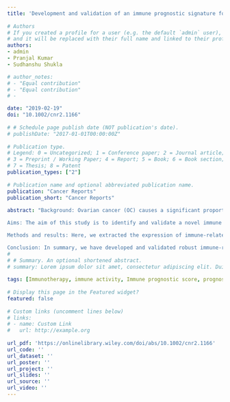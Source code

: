 ```yaml
---
title: 'Development and validation of an immune prognostic signature for ovarian carcinoma'
    
# Authors
# If you created a profile for a user (e.g. the default `admin` user), write the username (folder name) here 
# and it will be replaced with their full name and linked to their profile.
authors:
- admin
- Pranjal Kumar 
- Sudhanshu Shukla 

# author_notes:
# - "Equal contribution"
# - "Equal contribution"
# -

date: "2019-02-19"
doi: "10.1002/cnr2.1166"
    
# # Schedule page publish date (NOT publication's date).
# publishDate: "2017-01-01T00:00:00Z"
    
# Publication type.
# Legend: 0 = Uncategorized; 1 = Conference paper; 2 = Journal article;
# 3 = Preprint / Working Paper; 4 = Report; 5 = Book; 6 = Book section;
# 7 = Thesis; 8 = Patent
publication_types: ["2"]
    
# Publication name and optional abbreviated publication name.
publication: "Cancer Reports"
publication_short: "Cancer Reports"
    
abstract: "Background: Ovarian cancer (OC) causes a significant proportion of cancer-related deaths in women. Recently, immunotherapy has emerged as a substantial player in cancer treatment. Lymphocyte infiltration, an important indicator of immune activity and disease aggressiveness, can be identified by gene expression profiling of immune-related genes of tumours which may prove useful in prognosis of patients.\n

Aims: The aim of this study is to identify and validate a novel immune gene-based prognostic signature for OC. \n

Methods and results: Here, we extracted the expression of immune-related genes and performed the Cox regression analysis and identified five genes with significant correlation with survival in training cohort of patients (n = 286). We utilised regression coefficient and expression level of five genes to calculate immune prognostic signature (IPS) score for OC patients. In univariate and multivariate Cox regression analysis with other clinicopathological factors, we showed that IPS is an independent predictor of survival (P value $<$ 0.01). More importantly, we utilised 404 patients from TCGA dataset as the validation cohort and validated the survival capability of IPS in the univariate and multivariate analysis (P value $<$ 0.001). Interestingly, KM analysis showed a significant difference in survival of patients with high and low IPS score in both datasets (training dataset P value $<$ 0.01, validation dataset P value $<$ 0.01). Further, we showed that all the five genes are differentially expressed and involved in immune modulation among other pathways. Interestingly, GSEA analysis showed that high IPS patients had low immune activity and activated EMT and other oncogenic pathways. \n

Conclusion: In summary, we have developed and validated robust immune-related gene-based prognostic signature to identify the OC patients with high immune activity who can be taken for immunotherapy."
#     
# # Summary. An optional shortened abstract.
# summary: Lorem ipsum dolor sit amet, consectetur adipiscing elit. Duis posuere tellus ac convallis placerat. Proin tincidunt magna sed ex sollicitudin condimentum.
    
tags: [Immunotherapy, immune activity, Immune prognostic score, prognostic signature, OC, Ovarian cancer]
    
# Display this page in the Featured widget?
featured: false
    
# Custom links (uncomment lines below)
# links:
# - name: Custom Link
#   url: http://example.org
    
url_pdf: 'https://onlinelibrary.wiley.com/doi/abs/10.1002/cnr2.1166'
url_code: ''
url_dataset: ''
url_poster: ''
url_project: ''
url_slides: ''
url_source: ''
url_video: ''
---
```

